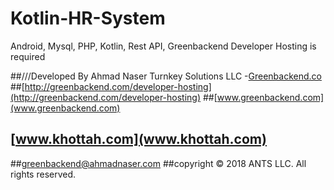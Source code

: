 # Kotlin-HR-System
Android, Mysql, PHP, Kotlin, Rest API, Greenbackend Developer Hosting is required

##///Developed By Ahmad Naser Turnkey Solutions LLC -[Greenbackend.co](Greenbackend.com)
##[http://greenbackend.com/developer-hosting](http://greenbackend.com/developer-hosting)
##[www.greenbackend.com](www.greenbackend.com)
## [www.khottah.com](www.khottah.com)
##greenbackend@ahmadnaser.com
##copyright © 2018 ANTS LLC. All rights reserved.

